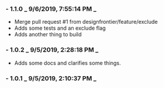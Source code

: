 ### - 1.1.0 _ 9/6/2019, 7:55:14 PM _

- Merge pull request #1 from designfrontier/feature/exclude
- Adds some tests and an exclude flag
- Adds another thing to build

### - 1.0.2 _ 9/5/2019, 2:28:18 PM _

- Adds some docs and clarifies some things.

### - 1.0.1 _ 9/5/2019, 2:10:37 PM _
